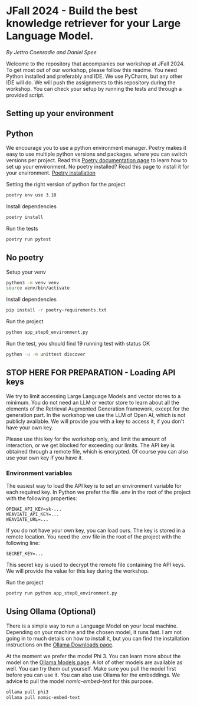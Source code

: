 # JFall 2024 - Build the best knowledge retriever for your Large Language Model.
_By Jettro Coenradie and Daniel Spee_

Welcome to the repository that accompanies our workshop at JFall 2024. To get most out of our workshop, please follow this readme. You need Python installed and preferably and IDE. We use PyCharm, but any other IDE will do. We will push the assignments to this repository during the workshop. You can check your setup by running the tests and through a provided script.

## Setting up your environment

## Python
We encourage you to use a python environment manager. Poetry makes it easy to use multiple python versions and packages. where you can switch versions per project. Read this [Poetry documentation page](https://python-poetry.org/docs/managing-environments/) to learn how to set up your environment. No poetry installed? Read this page to install it for your environment. [Poetry installation](https://python-poetry.org/docs/#installing-with-the-official-installer)

Setting the right version of python for the project
```bash
poetry env use 3.10
```

Install dependencies
```bash
poetry install
```

Run the tests
```bash
poetry run pytest
```

## No poetry

Setup your venv
```bash
python3 -m venv venv
source venv/bin/activate
```

Install dependencies
```bash
pip install -r poetry-requirements.txt
```

Run the project
```bash
python app_step0_environment.py
```

Run the test, you should find 19 running test with status OK
```bash
python -u -m unittest discover
```

## STOP HERE FOR PREPARATION - Loading API keys
We try to limit accessing Large Language Models and vector stores to a minimum. You do not need an LLM or vector store to learn about all the elements of the Retrieval Augmented Generation framework, except for the generation part. In the workshop we use the LLM of Open AI, which is not publicly available. We will provide you with a key to access it, if you don't have your own key.

Please use this key for the workshop only, and limit the amount of interaction, or we get blocked for exceeding our limits. The API key is obtained through a remote file, which is encrypted. Of course you can also use your own key if you have it.

### Environment variables
The easiest way to load the API key is to set an environment variable for each required key. In Python we prefer the file .env in the root of the project with the following properties:
```properties
OPENAI_API_KEY=sk-...
WEAVIATE_API_KEY=...
WEAVIATE_URL=...
```

If you do not have your own key, you can load ours. The key is stored in a remote location. You need the .env file in the root of the project with the following line:
```properties
SECRET_KEY=...
```
This secret key is used to decrypt the remote file containing the API keys. We will provide the value for this key during the workshop.

Run the project
```bash
poetry run python app_step0_environment.py
```

## Using Ollama (Optional)
There is a simple way to run a Language Model on your local machine. Depending on your machine and the chosen model, it runs fast. I am not going in to much details on how to install it, but you can find the installation instructions on the [Ollama Downloads page](https://ollama.com/download/). 

At the moment we prefer the model Phi 3. You can learn more about the model on the [Ollama Models page](https://ollama.com/models/). A lot of other models are available as well. You can try them out yourself. Make sure you pull the model first before you can use it. You can also use Ollama for the embeddings. We advice to pull the model _nomic-embed-text_ for this purpose. 

```bash
ollama pull phi3
ollama pull nomic-embed-text
```

